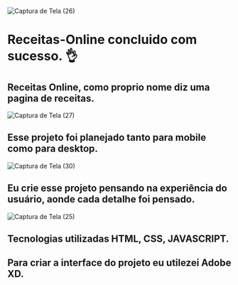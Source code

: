 
![Captura de Tela (26)](https://user-images.githubusercontent.com/88099935/188293154-ab090d6a-98aa-4ab6-bb80-a28e22475852.png)

# Receitas-Online concluido com sucesso. 👌

## Receitas Online, como proprio nome diz uma pagina de receitas.

![Captura de Tela (27)](https://user-images.githubusercontent.com/88099935/188293722-69eb23e9-a6cb-4acf-ba8b-0f4f9404e7ea.png)

## Esse projeto foi planejado tanto para mobile como para desktop.

![Captura de Tela (30)](https://user-images.githubusercontent.com/88099935/188293931-e9cdd54e-cf29-4ad9-8b88-17cc6122821c.png)

## Eu crie esse projeto pensando na experiência do usuário, aonde cada detalhe foi pensado.

![Captura de Tela (25)](https://user-images.githubusercontent.com/88099935/188294375-21d34eb4-2b2d-447b-8c1b-cb38a051c141.png)

## Tecnologias utilizadas HTML, CSS, JAVASCRIPT.

## Para criar a interface do projeto eu utilezei Adobe XD.




